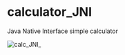 # calculator_JNI
Java Native Interface simple calculator

![calc_JNI_](https://user-images.githubusercontent.com/83856031/184465613-f12db339-bd0a-45bc-a72c-e7d36193b6d1.png)
